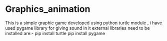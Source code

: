 # Graphics_animation
This is a simple graphic game developed using python turtle module , i have used pygame library for giving sound in it 
external libraries need to be installed are:-
pip install turtle
pip install pygame
